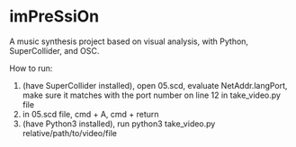 # imPreSsiOn

A music synthesis project based on visual analysis, with Python, SuperCollider, and OSC.

How to run:
1. (have SuperCollider installed), open 05.scd, evaluate NetAddr.langPort, make sure it matches with the port number on line 12 in take_video.py file
2. in 05.scd file, cmd + A, cmd + return
3. (have Python3 installed), run python3 take_video.py relative/path/to/video/file 
